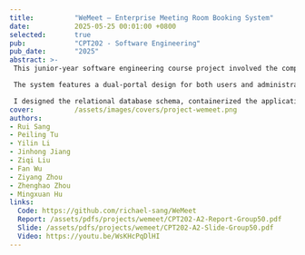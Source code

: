 ```yaml
---
title:          "WeMeet – Enterprise Meeting Room Booking System"
date:           2025-05-25 00:01:00 +0800
selected:       true
pub:            "CPT202 - Software Engineering"
pub_date:       "2025"
abstract: >-
 This junior-year software engineering course project involved the complete development lifecycle of "WeMeet," an enterprise-grade meeting room booking system using Spring Boot 3.4 (Java 17), MySQL, and Spring Security.

 The system features a dual-portal design for both users and administrators, providing functionalities like advanced room filtering, real-time booking management, user access control, and analytics dashboards.

 I designed the relational database schema, containerized the application with Docker, and deployed it to Alibaba Cloud, implementing a CI/CD pipeline for automated testing and deployment. This project showcases end-to-end full-stack development and DevOps capabilities.
cover:          /assets/images/covers/project-wemeet.png
authors:
- Rui Sang
- Peiling Tu
- Yilin Li
- Jinhong Jiang
- Ziqi Liu
- Fan Wu
- Ziyang Zhou
- Zhenghao Zhou
- Mingxuan Hu
links:
  Code: https://github.com/richael-sang/WeMeet
  Report: /assets/pdfs/projects/wemeet/CPT202-A2-Report-Group50.pdf
  Slide: /assets/pdfs/projects/wemeet/CPT202-A2-Slide-Group50.pdf
  Video: https://youtu.be/WsKHcPqDlHI
---
```



